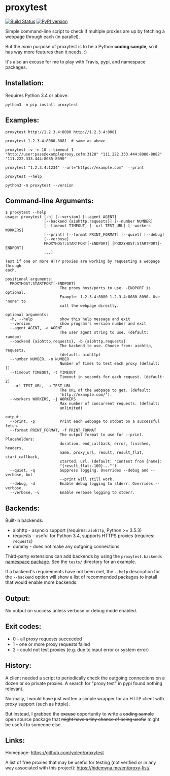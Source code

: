 # proxytest

[![Build Status](https://travis-ci.org/yoleg/proxytest.svg?branch=master)](https://travis-ci.org/yoleg/proxytest)
[![PyPI version](https://badge.fury.io/py/proxytest.svg)](https://badge.fury.io/py/proxytest)

Simple command-line script to check if multiple proxies are up by fetching a webpage through each (in parallel).

But the *main* purpose of proxytest is to be a Python **coding sample**, so it has way more features than it needs. :)

It's also an excuse for me to play with Travis, pypi, and namespace packages.

## Installation:

Requires Python 3.4 or above.

```
python3 -m pip install proxytest
```

## Examples:

```
proxytest http://1.2.3.4:8080 http://1.2.3.4:8081

proxytest 1.2.3.4:8080-8081  # same as above

proxytest -v -n 10 --timeout 1 "http://user:pass@exampleproxy.cofm:3128" "111.222.333.444:8080-8082" "111.222.333.444:8085-8090"

proxytest "1.2.3.4:1234" --url="https://example.com"  --print

proxytest --help

python3 -m proxytest --version
```

## Command-line Arguments:

```
$ proxytest --help
usage: proxytest [-h] [--version] [--agent AGENT]
                 [--backend {aiohttp,requests}] [--number NUMBER]
                 [--timeout TIMEOUT] [--url TEST_URL] [--workers WORKERS]
                 [--print] [--format PRINT_FORMAT] [--quiet] [--debug]
                 [--verbose]
                 PROXYHOST:STARTPORT[-ENDPORT] [PROXYHOST:STARTPORT[-ENDPORT]
                 ...]

Test if one or more HTTP proxies are working by requesting a webpage through
each.

positional arguments:
  PROXYHOST:STARTPORT[-ENDPORT]
                        The proxy host/ports to use. -ENDPORT is optional.
                        Example: 1.2.3.4:8080 1.2.3.4:8080-8090. Use "none" to
                        call the webpage directly.

optional arguments:
  -h, --help            show this help message and exit
  --version             show program's version number and exit
  --agent AGENT, -a AGENT
                        The user agent string to use. (default: random)
  --backend {aiohttp,requests}, -b {aiohttp,requests}
                        The backend to use. Choose from: aiohttp, requests.
                        (default: aiohttp)
  --number NUMBER, -n NUMBER
                        Number of times to test each proxy (default: 1)
  --timeout TIMEOUT, -t TIMEOUT
                        Timeout in seconds for each request. (default: 2)
  --url TEST_URL, -u TEST_URL
                        The URL of the webpage to get. (default:
                        'http://example.com/').
  --workers WORKERS, -j WORKERS
                        Max number of concurrent requests. (default:
                        unlimited)

output:
  --print, -p           Print each webpage to stdout on a successful fetch.
  --format PRINT_FORMAT, -f PRINT_FORMAT
                        The output format to use for --print. Placeholders:
                        duration, end_callback, error, finished, headers,
                        name, proxy_url, result, result_flat, start_callback,
                        started, url. (default: 'Content from {name}:
                        "{result_flat:.100}..."')
  --quiet, -q           Suppress logging. Overrides --debug and --verbose, but
                        --print will still work.
  --debug, -d           Enable debug logging to stderr. Overrides --verbose.
  --verbose, -v         Enable verbose logging to stderr.
```

## Backends:
 
Built-in backends:

* aiohttp - asyncio support (requires: `aiohttp`, Python >= 3.5.3)
* requests - useful for Python 3.4, supports HTTPS proxies (requires: `requests`)
* dummy - does not make any outgoing connections

Third-party extensions can add backends by using the `proxytest.backends` [namespace package](https://packaging.python.org/guides/packaging-namespace-packages/). See the `tests/` directory for an example.

If a backend's requirements have not been met, the `--help` description for the `--backend` option will show a list of recommended packages to install that would enable more backends.

## Output:

No output on success unless verbose or debug mode enabled.

## Exit codes:

* 0 - all proxy requests succeeded
* 1 - one or more proxy requests failed
* 2 - could not test proxies (e.g. due to input error or system error)

## History:

A client needed a script to periodically check the outgoing connections on a dozen or so private proxies. A search for "proxy test" in pypi found nothing relevant.
  
Normally, I would have just written a simple wrapper for an HTTP client with proxy support (such as httpie).

But instead, I grabbed the ~~excuse~~ opportunity to write a ~~coding sample~~ open source package that ~~might have a tiny chance of being useful~~ might be useful to someone else.

## Links:

Homepage: https://github.com/yoleg/proxytest

A list of free proxies that may be useful for testing (not verified or in any way associated with this project): https://hidemyna.me/en/proxy-list/
